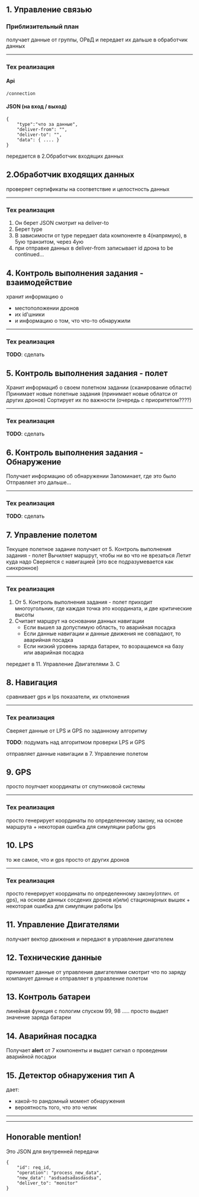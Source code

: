 
## 1. Управление связью
### Приблизительный план
получает данные от группы, ОРвД и передает их дальше в обработчик данных
_______
### Тех реализация
#### Api
```
/connection
```
#### JSON (на вход / выход)
```
{
    "type":"что за данные",
    "deliver-from": "",
    "deliver-to": "",
    "data": { .... } 
}
```

передается в 2.Обработчик входящих данных



## 2.Обработчик входящих данных
проверяет сертификаты на соответствие и целостность данных
_______
### Тех реализация
1. Он берет JSON смотрит на deliver-to
2. Берет type
3. В зависимости от type передает data компоненте в 4(напрямую), в 5ую транзитом, через 4ую
4. при отправке данных в deliver-from записывает id дрона
to be continued...
 

## 4. Контроль выполнения задания - взаимодействие
хранит информацию о 
- местоположении дронов
- их id'шники
- и информацию о том, что что-то обнаружили

_______
### Тех реализация
__TODO__: сделать 

## 5. Контроль выполнения задания - полет
Хранит информациб о своем полетном задании (сканирование области)
Принимает новые полетные задания (принимает новые облатси от других дронов)
Сортирует их по важности (очередь с приоритетом????)
_______
### Тех реализация
__TODO__: сделать 

## 6. Контроль выполнения задания - Обнаружение
Получает информацию об обнаружении
Запоминает, где это было
Отправляет это дальше...

_______
### Тех реализация
__TODO__: сделать 

## 7. Управление полетом
Текущее полетное задание получает от 5. Контроль выполнения задания - полет
Вычиляет маршрут, чтобы ни во что не врезаться
Летит куда надо
Сверяется с навигацией
(это все подразумевается как синхронное)

_______
### Тех реализация
1. От 5. Контроль выполнения задания - полет приходит многоугольник, где каждая точка это координата, и две критические высоты
2. Считает маршрут на основании данных навигации
    - Если вышел за допустимую область, то аварийная посадка
    - Если данные навигации и данные движения не совпадают, то аварийная посадка
    - Если низкий уровень заряда батареи, то возращаемся на базу или аварийная посадка


 передает в 11. Управление Двигателями 
3. С


## 8. Навигация
сравнивает gps и lps показатели, их отклонения
_______
### Тех реализация
Cверяет данные от LPS и GPS по заданному алгоритму

__TODO__: подумать над алгоритмом проверки LPS и GPS

отправляет данные навигации в 7. Управление полетом


## 9. GPS
просто поулчает координаты от спутниковой системы
_______
### Тех реализация
просто генерирует координаты по определенному закону, на основе маршрута
\+ некоторая ошибка для симуляции работы gps

## 10. LPS
то же самое, что и gps просто от других дронов
_______
### Тех реализация
просто генерирует координаты по определенному закону(отлич. от gps), на основе данных сосдених дронов и(или) стационарных вышек
\+ некоторая ошибка для симуляции работы lps

## 11. Управление Двигателями 
получает вектор движения и передают в управление двигателем


## 12. Технические данные
принимает данные от управления двигателями
смотрит что по заряду
компанует данные и отправляет в управление полетом

## 13. Контроль батареи
линейная функция с пологим спуском
99, 98 ..... 
просто выдает значение заряда батареи

## 14. Аварийная посадка
Получает **alert** от 7 компоненты и выдает сигнал о проведении аварийной посадки

## 15. Детектор обнаружения тип А
дает:
- какой-то рандомный момент обнаружения
- вероятность того, что это челик


-------------
-------------------
## Honorable mention!
Это JSON для внутренней передачи 
```
{
    "id": req_id,
    "operation": "process_new_data",
    "new_data": "asdsadsadasdasdsa",            
    "deliver_to": "monitor"
}
```
